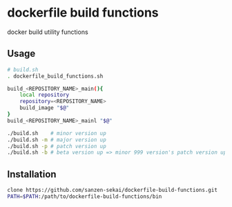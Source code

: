 # dockerfile build functions

docker build utility functions

## Usage

```bash
# build.sh
. dockerfile_build_functions.sh

build_<REPOSITORY_NAME>_main(){
	local repository
	repository=<REPOSITORY_NAME>
	build_image "$@"
}
build_<REPOSITORY_NAME>_mainl "$@"
```

```bash
./build.sh    # minor version up
./build.sh -m # major version up
./build.sh -p # patch version up
./build.sh -b # beta version up => minor 999 version's patch version up
```

## Installation

```bash
clone https://github.com/sanzen-sekai/dockerfile-build-functions.git
PATH=$PATH:/path/to/dockerfile-build-functions/bin
```
